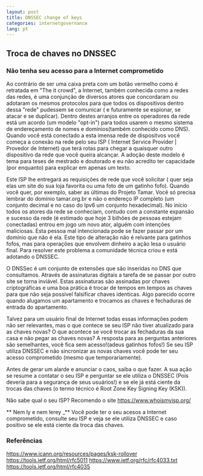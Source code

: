 ```yaml
---
layout: post
title: DNSSEC change of keys
categories: internetgovernance 
lang: pt
---
```


## Troca de chaves no DNSSEC
### Não tenha seu acesso para a Internet comprometido

Ao contrário de ser uma caixa preta com um botão vermelho como é retratada em "The it crowd", a Internet, também conhecida como a redes das redes, é uma conjunção de diversos atores que concordaram ou adotaram os mesmos protocolos para que todos os dispositivos dentro dessa "rede" pudessem se comunicar ( e futuramente se espionar, se atacar e se duplicar). Dentro destes arranjos entre os operadores da rede está um acordo (um modelo "opt-in") para todos usarem o mesmo sistema de endereçamento de nomes e domínios(também conhecido como DNS).
Quando você está conectado a esta imensa rede de dispositvos você começa a conexão na rede pelo seu ISP ( Internet Service Provider | Provedor de Internet)	que terá rotas para chegar a quaisquer outro dispositivo da rede que você queira alcançar. A adoção deste modelo é tema para teses de mestrado e doutorado e eu não acredito ter capacidade (por enquanto) para explicar em apenas um texto.

Este ISP lhe entregará as requisições de rede que você solicitar ( quer seja elas um site do sua loja favorita ou uma foto de um gatinho fofo). Quando você quer, por exemplo, saber as últimas do Projeto Tamar. Você só precisa lembrar do domínio tamar.org.br e não o endereço IP completo (um conjunto decimal e no caso do Ipv6 um conjunto hexadecimal).
No início todos os atores da rede se conheciam, contudo com a constante expansão e sucesso da rede (é estimado que hoje 3 bilhões de pessoas estejam conectadas) entrou em jogo um novo ator, alguém com intenções maliciosas. Esta pessoa mal intencionada pode se fazer passar por um domínio que não é ela. Este tipo de alteração não é relvante para gatinhos fofos, mas para operações que envolvem dinheiro a ação lesa o usuário final. Para resolver este problema a comunidade técnica criou e está adotando o DNSSEC. 

O DNSSec é um conjunto de extensões que são inseridas no DNS que consultamos. Através de assinaturas digitais a tarefa de se passar por outro site se torna inviável. Estas assinaturas são assinadas por chaves criptográficas e uma boa prática é trocar de tempos em tempos as chaves para que não seja possível falsificar chaves identicas. Algo parecido ocorre quando alugamos um apartamento e trocamos as chaves e fechaduras de entrada do apartamento.

Talvez para um usuário final de Internet todas essas informações podem não ser relevantes, mas o que contece se seu ISP não tiver atualizado para as chaves novas? O que acontece se você trocar as fechaduras da sua casa e não pegar as chaves novas? A resposta para as perguntas anteriores são semelhantes, você fica sem acesso!(adeus gatinhos fofos!) Se seu ISP utiliza DNSSEC e não sincronizar as novas chaves você pode ter seu acesso comprometido (mesmo que temporariamente).

Antes de gerar um alarde e anunciar o caos,  saiba o que fazer. A sua ação se resume a contatar o seu ISP e perguntar se ele utiliza o DNSSEC (Pois deveria para a segurança de seus usuários!) e se ele já está ciente da trocas das chaves (o termo técnico é Root Zone Key Signing Key (KSK)).

Não sabe qual o seu ISP? Recomendo o site https://www.whoismyisp.org/

** Nem ly e nem lerey _**
Você pode ter o seu acesos a Internet comprometido, consulte seu ISP e veja se ele utiliza DNSSEC e caso positivo se ele está ciente da troca das chaves.

### Referências
https://www.icann.org/resources/pages/ksk-rollover
https://tools.ietf.org/html/rfc5011
https://www.ietf.org/rfc/rfc4033.txt
https://tools.ietf.org/html/rfc4035
